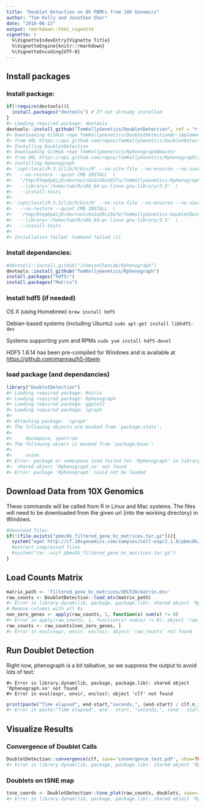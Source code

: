 ```yaml
---
title: "Doublet Detection on 8k PBMCs from 10X Genomics"
author: "Tom Kelly and Jonathon Shor"
date: "2018-06-22"
output: rmarkdown::html_vignette
vignette: >
  %\VignetteIndexEntry{Vignette Title}
  %\VignetteEngine{knitr::rmarkdown}
  %\VignetteEncoding{UTF-8}
---
```




## Install packages

### Install package:


```r
if(!require(devtools)){
  install.packages("devtools") # If not already installed
}
#> Loading required package: devtools
devtools::install_github("TomKellyGenetics/DoubletDetection", ref = "r-implementation")
#> Downloading GitHub repo TomKellyGenetics/DoubletDetection@r-implementation
#> from URL https://api.github.com/repos/TomKellyGenetics/DoubletDetection/zipball/r-implementation
#> Installing DoubletDetection
#> Downloading GitHub repo TomKellyGenetics/Rphenograph@master
#> from URL https://api.github.com/repos/TomKellyGenetics/Rphenograph/zipball/master
#> Installing Rphenograph
#> '/opt/local/R-3.5/lib/R/bin/R' --no-site-file --no-environ --no-save  \
#>   --no-restore --quiet CMD INSTALL  \
#>   '/tmp/RtmpDpAijD/devtools6e2a30cb85fa/TomKellyGenetics-Rphenograph-456c59a'  \
#>   --library='/home/tom/R/x86_64-pc-linux-gnu-library/3.5'  \
#>   --install-tests
#> 
#> '/opt/local/R-3.5/lib/R/bin/R' --no-site-file --no-environ --no-save  \
#>   --no-restore --quiet CMD INSTALL  \
#>   '/tmp/RtmpDpAijD/devtools6e2a39c19e7e/TomKellyGenetics-DoubletDetection-c8c79b5'  \
#>   --library='/home/tom/R/x86_64-pc-linux-gnu-library/3.5'  \
#>   --install-tests
#> 
#> Installation failed: Command failed (1)
```

### Install dependancies:







```r
#devtools::install_github("JinmiaoChenLab/Rphenograph")
devtools::install_github("TomKellyGenetics/Rphenograph")
install.packages("hdf5r")
install.packages("Matrix")
```

### Install hdf5 (if needed)

OS X (using Homebrew)	`brew install hdf5`

Debian-based systems (including Ubuntu)	`sudo apt-get install libhdf5-dev`

Systems supporting yum and RPMs	`sudo yum install hdf5-devel`

HDF5 1.8.14 has been pre-compiled for Windows and is available at https://github.com/mannau/h5-libwin 

### load package (and dependancies)


```r
library("DoubletDetection")
#> Loading required package: Matrix
#> Loading required package: Rphenograph
#> Loading required package: ggplot2
#> Loading required package: igraph
#> 
#> Attaching package: 'igraph'
#> The following objects are masked from 'package:stats':
#> 
#>     decompose, spectrum
#> The following object is masked from 'package:base':
#> 
#>     union
#> Error: package or namespace load failed for 'Rphenograph' in library.dynam(lib, package, package.lib):
#>  shared object 'Rphenograph.so' not found
#> Error: package 'Rphenograph' could not be loaded
```

## Download Data from 10X Genomics

These commands will be called from R in Linux and Mac systems. The files will need to be downloaded from the given url (into the working directory) in Windows.


```r
#download files
if(!(file.exists("pbmc8k_filtered_gene_bc_matrices.tar.gz"))){
  system("wget http://cf.10xgenomics.com/samples/cell-exp/2.1.0/pbmc8k/pbmc8k_filtered_gene_bc_matrices.tar.gz")
  #extract compressed files 
  #system("tar -xvzf pbmc8k_filtered_gene_bc_matrices.tar.gz")
}
```

## Load Counts Matrix


```r
matrix_path <- 'filtered_gene_bc_matrices/GRCh38/matrix.mtx'
raw_counts <- DoubletDetection::load_mtx(matrix_path)
#> Error in library.dynam(lib, package, package.lib): shared object 'Rphenograph.so' not found
# Remove columns with all 0s
non_zero_genes <- apply(raw_counts, 1, function(x) sum(x) != 0)
#> Error in apply(raw_counts, 1, function(x) sum(x) != 0): object 'raw_counts' not found
raw_counts <- raw_counts[non_zero_genes, ]
#> Error in eval(expr, envir, enclos): object 'raw_counts' not found
```

## Run Doublet Detection

Right now, phenograph is a bit talkative, so we suppress the output to avoid lots of text:


```
#> Error in library.dynam(lib, package, package.lib): shared object 'Rphenograph.so' not found
#> Error in eval(expr, envir, enclos): object 'clf' not found
```


```r
print(paste("Time elapsed", end-start,"seconds,", (end-start) / clf.n_iters, clf.n_iters), "sec/iteration, for", n_inters, "iterations")
#> Error in paste("Time elapsed", end - start, "seconds,", (end - start)/clf.n_iters, : object 'clf.n_iters' not found
```

## Visualize Results

### Convergence of Doublet Calls


```r
DoubletDetection::convergence(clf, save='convergence_test.pdf', show=TRUE)
#> Error in library.dynam(lib, package, package.lib): shared object 'Rphenograph.so' not found
```


### Doublets on tSNE map


```r
tsne_coords <- DoubletDetection::tsne_plot(raw_counts, doublets, save='tsne_test.pdf', show=True)
#> Error in library.dynam(lib, package, package.lib): shared object 'Rphenograph.so' not found
```




